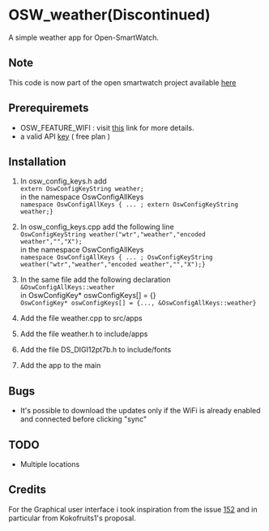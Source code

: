 # OSW_weather(Discontinued)
A simple weather app for Open-SmartWatch.
## Note
  This code is now part of the open smartwatch project available [here](https://open-smartwatch.github.io/firmware/apps/OswWeather/)
## Prerequiremets
  - OSW_FEATURE_WIFI : visit [this](https://open-smartwatch.github.io/resources/firmware/) link for more details.
  - a valid API [key](https://openweathermap.org/api) ( free plan )
## Installation
1. In osw_config_keys.h add  
  `extern OswConfigKeyString weather;`  
  in the namespace OswConfigAllKeys  
  `namespace OswConfigAllKeys { ... ; extern OswConfigKeyString weather;}`
2. In osw_config_keys.cpp add the following line   
  `OswConfigKeyString weather("wtr","weather","encoded weather","","X");`  
  in the namespace OswConfigAllKeys  
  `namespace OswConfigAllKeys { ... ; OswConfigKeyString weather("wtr","weather","encoded weather","","X");}`
3. In the same file add the following declaration  
  `&OswConfigAllKeys::weather`  
  in OswConfigKey* oswConfigKeys[] = {}  
  `OswConfigKey* oswConfigKeys[] = {..., &OswConfigAllKeys::weather}`
4. Add the file weather.cpp to src/apps
5. Add the file weather.h to include/apps
6. Add the file DS_DIGI12pt7b.h to include/fonts

7. Add the app to the main

## Bugs  
 * It's possible to download the updates only if the WiFi is already enabled and connected before clicking "sync"
## TODO
* Multiple locations 

## Credits
For the Graphical user interface i took inspiration from the issue [152](https://github.com/Open-Smartwatch/open-smartwatch-os/issues/152) and in particular from Kokofruits1's proposal. 
